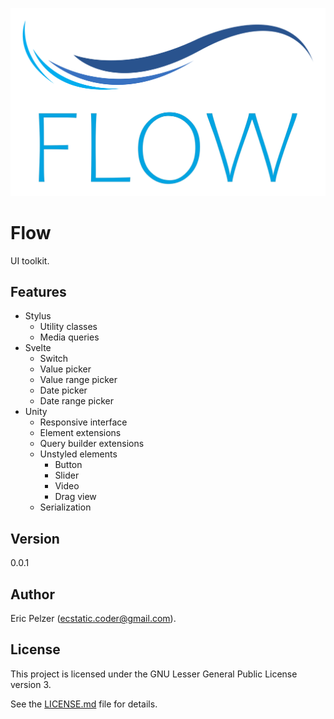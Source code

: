 ![](https://github.com/senselogic/FLOW/blob/master/LOGO/flow.png)

# Flow

UI toolkit.

## Features

*   Stylus
    *   Utility classes
    *   Media queries
*   Svelte
    *   Switch
    *   Value picker
    *   Value range picker
    *   Date picker
    *   Date range picker
*   Unity
    *   Responsive interface
    *   Element extensions
    *   Query builder extensions
    *   Unstyled elements
        *   Button
        *   Slider
        *   Video
        *   Drag view
    *   Serialization

## Version

0.0.1

## Author

Eric Pelzer (ecstatic.coder@gmail.com).

## License

This project is licensed under the GNU Lesser General Public License version 3.

See the [LICENSE.md](LICENSE.md) file for details.
